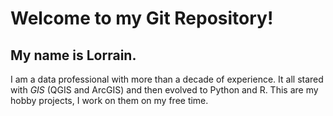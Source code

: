 

# Welcome to my Git Repository! 
## My name is Lorrain.

I am a data professional with more than a decade of experience. It all stared with *GIS* (QGIS and ArcGIS) and then evolved to Python and R.
This are my hobby projects, I work on them on my free time.




<!---
lorgid1/lorgid1 is a ✨ special ✨ repository because its `README.md` (this file) appears on your GitHub profile.
You can click the Preview link to take a look at your changes.
--->
